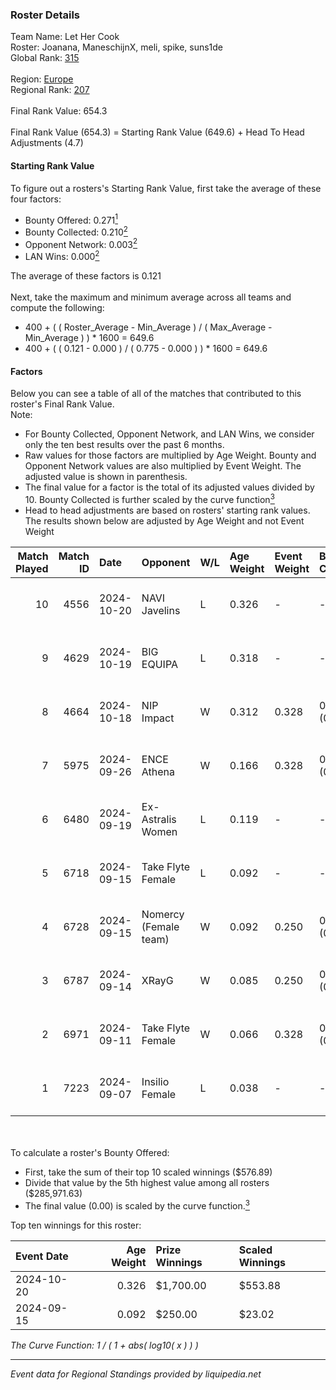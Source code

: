 ### Roster Details<br />
Team Name: Let Her Cook<br />
Roster: Joanana, ManeschijnX, meli, spike, suns1de<br />
Global Rank: [315](../../standings_global_2025_02_28.md)<br />
<br />
Region: [Europe]( ../../standings_europe_2025_02_28.md)<br />
Regional Rank: [207]( ../../standings_europe_2025_02_28.md)<br />
<br />
Final Rank Value:  654.3<br />
<br />
Final Rank Value (654.3) = Starting Rank Value (649.6) + Head To Head Adjustments (4.7)<br />

#### Starting Rank Value<br />
To figure out a rosters's Starting Rank Value, first take the average of these four factors:<br />
- Bounty Offered: 0.271[<sup>1</sup>](#table2)
- Bounty Collected: 0.210[<sup>2</sup>](#table1)
- Opponent Network: 0.003[<sup>2</sup>](#table1)
- LAN Wins: 0.000[<sup>2</sup>](#table1)

The average of these factors is 0.121<br />
<br />
Next, take the maximum and minimum average across all teams and compute the following:<br />
- 400 + ( ( Roster_Average - Min_Average ) / ( Max_Average - Min_Average ) ) * 1600 = 649.6
- 400 + ( ( 0.121 - 0.000 ) / ( 0.775 - 0.000 ) ) * 1600 = 649.6


#### Factors<br />
Below you can see a table of all of the matches that contributed to this roster's Final Rank Value.<br />
Note:<br />

- For Bounty Collected, Opponent Network, and LAN Wins, we consider only the ten best results over the past 6 months.
- Raw values for those factors are multiplied by Age Weight. Bounty and Opponent Network values are also multiplied by Event Weight. The adjusted value is shown in parenthesis.
- The final value for a factor is the total of its adjusted values divided by 10. Bounty Collected is further scaled by the curve function[<sup>3</sup>](#curveFunction)
- Head to head adjustments are based on rosters' starting rank values. The results shown below are adjusted by Age Weight and not Event Weight
<span id="table1"></span><br />


| Match Played | Match ID | Date       | Opponent              | W/L | Age Weight | Event Weight | Bounty Collected | Opponent Network | LAN Wins  | H2H Adj. | Roster                                     |
| -: | -: | :- | :- | :- | :- | :- | :- | :- | :- | -: | :- |
|           10 |     4556 | 2024-10-20 | NAVI Javelins         | L   | 0.326      | -            | -                | -                | -         |    -0.93 | Joanana, ManeschijnX, meli, spike, suns1de |
|            9 |     4629 | 2024-10-19 | BIG EQUIPA            | L   | 0.318      | -            | -                | -                | -         |    -3.14 | Joanana, ManeschijnX, meli, spike, suns1de |
|            8 |     4664 | 2024-10-18 | NIP Impact            | W   | 0.312      | 0.328        | 0.014 (0.001)    | 0.103 (0.011)    | 0 (0.000) |     6.34 | Joanana, ManeschijnX, meli, spike, suns1de |
|            7 |     5975 | 2024-09-26 | ENCE Athena           | W   | 0.166      | 0.328        | 0.001 (0.000)    | 0.000 (0.000)    | 0 (0.000) |     1.77 | Joanana, ManeschijnX, meli, spike, suns1de |
|            6 |     6480 | 2024-09-19 | Ex-Astralis Women     | L   | 0.119      | -            | -                | -                | -         |    -1.21 | Joanana, ManeschijnX, meli, spike, suns1de |
|            5 |     6718 | 2024-09-15 | Take Flyte Female     | L   | 0.092      | -            | -                | -                | -         |    -1.31 | Hikomi, Joanana, ManeschijnX, meli, ratons |
|            4 |     6728 | 2024-09-15 | Nomercy (Female team) | W   | 0.092      | 0.250        | 0.005 (0.000)    | 0.370 (0.008)    | 0 (0.000) |     1.54 | Hikomi, Joanana, ManeschijnX, meli, ratons |
|            3 |     6787 | 2024-09-14 | XRayG                 | W   | 0.085      | 0.250        | 0.001 (0.000)    | 0.019 (0.000)    | 0 (0.000) |     1.19 | Hikomi, Joanana, ManeschijnX, meli, ratons |
|            2 |     6971 | 2024-09-11 | Take Flyte Female     | W   | 0.066      | 0.328        | 0.007 (0.000)    | 0.295 (0.006)    | 0 (0.000) |     1.14 | Joanana, ManeschijnX, meli, spike, suns1de |
|            1 |     7223 | 2024-09-07 | Insilio Female        | L   | 0.038      | -            | -                | -                | -         |    -0.69 | Hikomi, Joanana, ManeschijnX, meli, spike  |

<br />
<span id="table2"></span><br />
To calculate a roster's Bounty Offered:<br />

- First, take the sum of their top 10 scaled winnings ($576.89)
- Divide that value by the 5th highest value among all rosters ($285,971.63)
- The final value (0.00) is scaled by the curve function.[<sup>3</sup>](#curveFunction)

Top ten winnings for this roster:<br />

| Event Date | Age Weight | Prize Winnings | Scaled Winnings |
| :- | -: | :- | :- |
| 2024-10-20 |      0.326 | $1,700.00      | $553.88         |
| 2024-09-15 |      0.092 | $250.00        | $23.02          |


<span id="curveFunction"></span>_The Curve Function: 1 / ( 1 + abs( log10( x ) ) )_<br />

---
_Event data for Regional Standings provided by liquipedia.net_<br />
